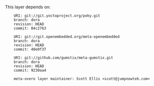 This layer depends on:

        URI: git://git.yoctoproject.org/poky.git
        branch: dora
        revision: HEAD
        commit: 84c2763 

        URI: git://git.openembedded.org/meta-openembedded
        branch: dora
        revision: HEAD
        commit: 40e0f37 

        URI: git://github.com/gumstix/meta-gumstix.git
        branch: dora
        revision: HEAD
        commit: 9230aa4  

        meta-overo layer maintainer: Scott Ellis <scott@jumpnowtek.com>

